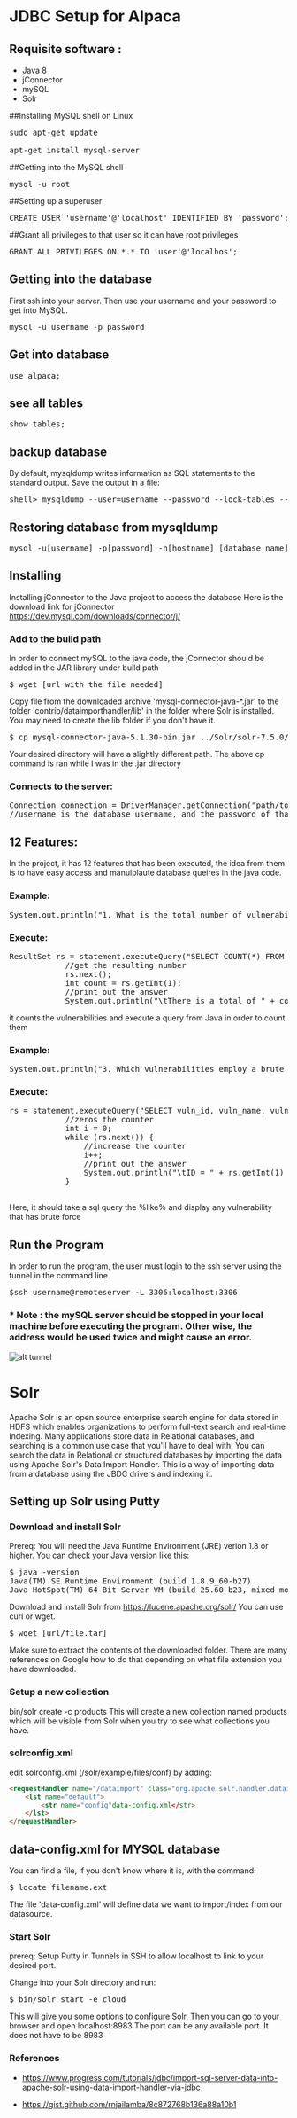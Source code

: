 # JDBC Setup for Alpaca

## Requisite software :

+ Java 8
+ jConnector
+ mySQL
+ Solr 

##Installing MySQL shell on Linux

<pre>
sudo apt-get update 

apt-get install mysql-server
</pre>

##Getting into the MySQL shell  

<pre>
mysql -u root
</pre>

##Setting up a superuser

<pre>
CREATE USER 'username'@'localhost' IDENTIFIED BY 'password';
</pre>

##Grant all privileges to that user so it can have root privileges 

<pre>
GRANT ALL PRIVILEGES ON *.* TO 'user'@'localhos';
</pre>

## Getting into the database 
First ssh into your server. Then use your username and your password to get into MySQL. 

<pre>
mysql -u username -p password 
</pre>

## Get into database 

<pre>
use alpaca;
</pre>

## see all tables

<pre>
show tables;
</pre>

## backup database 
By default, mysqldump writes information as SQL statements to the standard output. Save the output in a file: 

<pre>
shell> mysqldump --user=username --password --lock-tables --databases db_name > db_name.sql
</pre>

## Restoring database from mysqldump

<pre>
mysql -u[username] -p[password] -h[hostname] [database name] < [filename].sql
</pre>

## Installing

Installing jConnector to the Java project to access the database
Here is the download link for jConnector
https://dev.mysql.com/downloads/connector/j/

### Add to the build path

In order to connect mySQL to the java code, the jConnector should be added in the JAR library under build path 

<pre>
$ wget [url with the file needed]
</pre>

Copy file from the downloaded archive 'mysql-connector-java-*.jar' to the folder 'contrib/dataimporthandler/lib' in the folder where Solr is installed. You may need to create the lib folder if you don't have it.

<pre>
$ cp mysql-connector-java-5.1.30-bin.jar ../Solr/solr-7.5.0/contrib/dataimporthandler/lib 
</pre>

Your desired directory will have a slightly different path. The above cp command is ran while I was in the .jar directory

### Connects to the server:

<pre>
Connection connection = DriverManager.getConnection("path/to/the/database", username, password);
//username is the database username, and the password of that username
</pre>

## 12 Features:

In the project, it has 12 features that has been executed, 
the idea from them is to have easy access and manuiplaute database queires
in the java code.

### Example:
<pre>
System.out.println("1. What is the total number of vulnerabilities?");
</pre>
### Execute:
<pre>
ResultSet rs = statement.executeQuery("SELECT COUNT(*) FROM vuln;");
            //get the resulting number
            rs.next();
            int count = rs.getInt(1);
            //print out the answer
            System.out.println("\tThere is a total of " + count + " vulnerabilities.");
</pre>
it counts the vulnerabilities and execute a query from Java in order to count them

### Example:
<pre>
System.out.println("3. Which vulnerabilities employ a brute force technique to login?");
</pre>
### Execute:
<pre>
rs = statement.executeQuery("SELECT vuln_id, vuln_name, vuln_description FROM vuln WHERE vuln_name LIKE '%brute-force%';");
            //zeros the counter
            int i = 0;
            while (rs.next()) {
                //increase the counter
                i++;
                //print out the answer
                System.out.println("\tID = " + rs.getInt(1) + ", Vulnerability: " + rs.getString(2) + ", Description: " + rs.getString(3));
            }

</pre>
Here, it should take a sql query the %like% and display any vulnerability that has brute force

## Run the Program

In order to run the program, the user must login to the ssh server
using the tunnel in the command line

<pre>
$ssh username@remoteserver -L 3306:localhost:3306 
</pre>
### * Note : the mySQL server should be stopped in your local machine before executing the program. Other wise, the address would be used twice and might cause an error.
![alt tunnel](./img/tunnel.jpg)

# Solr 
Apache Solr is an open source enterprise search engine for data stored in HDFS which enables organizations to perform full-text search and real-time indexing. Many applications store data in Relational databases, and searching is a common use case that you'll have to deal with. You can search the data in Relational or structured databases by importing the data using Apache Solr's Data Import Handler. This is a way of importing data from a database using the JBDC drivers and indexing it.

## Setting up Solr using Putty 

### Download and install Solr 
Prereq: You will need the Java Runtime Environment (JRE) verion 1.8 or higher. You can check your Java version like this:

<pre>
$ java -version
Java(TM) SE Runtime Environment (build 1.8.9_60-b27)
Java HotSpot(TM) 64-Bit Server VM (build 25.60-b23, mixed mode)
</pre>

Download and install Solr from https://lucene.apache.org/solr/ You can use curl or wget.

<pre>
$ wget [url/file.tar]
</pre>

Make sure to extract the contents of the downloaded folder. There are many references on Google how to do that depending on what file extension you have downloaded.

### Setup a new collection
bin/solr create -c products This will create a new collection named products which will be visible from Solr when you try to see what collections you have.

### solrconfig.xml
edit solrconfig.xml (/solr/example/files/conf) by adding:

```html
<requestHandler name="/dataimport" class="org.apache.solr.handler.dataimport.DataImportHandler">
	<lst name="default">
		<str name="config"data-config.xml</str>
	</lst>
</requestHandler>
```

## data-config.xml for MYSQL database
You can find a file, if you don't know where it is, with the command:

<pre>
$ locate filename.ext
</pre>

The file 'data-config.xml' will define data we want to import/index from our datasource.

### Start Solr 
prereq: Setup Putty in Tunnels in SSH to allow localhost to link to your desired port.

Change into your Solr directory and run:

<pre>
$ bin/solr start -e cloud 
</pre>

This will give you some options to configure Solr. Then you can go to your browser and open localhost:8983 The port can be any available port. It does not have to be 8983

### References 
* https://www.progress.com/tutorials/jdbc/import-sql-server-data-into-apache-solr-using-data-import-handler-via-jdbc

* https://gist.github.com/rnjailamba/8c872768b136a88a10b1

